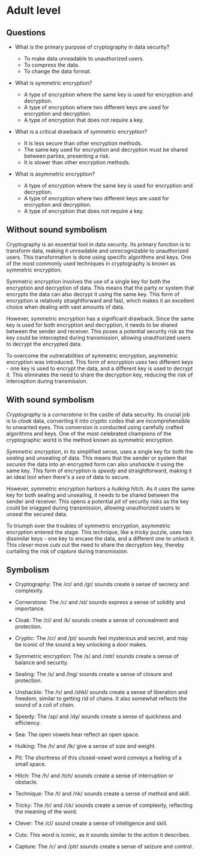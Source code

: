 # Adult level

## Questions
- What is the primary purpose of cryptography in data security?
    - To make data unreadable to unauthorized users.
    - To compress the data.
    - To change the data format.

- What is symmetric encryption?
    - A type of encryption where the same key is used for encryption and decryption.
    - A type of encryption where two different keys are used for encryption and decryption.
    - A type of encryption that does not require a key.

- What is a critical drawback of symmetric encryption?
    - It is less secure than other encryption methods.
    - The same key used for encryption and decryption must be shared between parties, presenting a risk.
    - It is slower than other encryption methods.

- What is asymmetric encryption?
    - A type of encryption where the same key is used for encryption and decryption.
    - A type of encryption where two different keys are used for encryption and decryption.
    - A type of encryption that does not require a key.


## Without sound symbolism
Cryptography is an essential tool in data security. Its primary function is to transform data, making it unreadable and unrecognizable to unauthorized users. This transformation is done using specific algorithms and keys. One of the most commonly used techniques in cryptography is known as symmetric encryption.

Symmetric encryption involves the use of a single key for both the encryption and decryption of data. This means that the party or system that encrypts the data can also decrypt it using the same key. This form of encryption is relatively straightforward and fast, which makes it an excellent choice when dealing with vast amounts of data.

However, symmetric encryption has a significant drawback. Since the same key is used for both encryption and decryption, it needs to be shared between the sender and receiver. This poses a potential security risk as the key could be intercepted during transmission, allowing unauthorized users to decrypt the encrypted data.

To overcome the vulnerabilities of symmetric encryption, asymmetric encryption was introduced. This form of encryption uses two different keys - one key is used to encrypt the data, and a different key is used to decrypt it. This eliminates the need to share the decryption key, reducing the risk of interception during transmission.

## With sound symbolism
*Cryptography* is a *cornerstone* in the castle of data security. Its crucial job is to *cloak* data, converting it into *cryptic* codes that are incomprehensible to unwanted eyes. This conversion is conducted using carefully crafted algorithms and keys. One of the most celebrated champions of the cryptographic world is the method known as symmetric encryption.

*Symmetric encryption*, in its simplified sense, uses a single key for both the *sealing* and unsealing of data. This means that the sender or system that *secures* the data into an encrypted form can also *unshackle* it using the same key. This form of encryption is *speedy* and straightforward, making it an ideal tool when there's a *sea* of data to secure.

However, symmetric encryption harbors a *hulking* hitch. As it uses the same key for both sealing and unsealing, it needs to be shared between the sender and receiver. This opens a potential *pit* of security risks as the key could be snagged during transmission, allowing unauthorized users to unseal the secured data.

To triumph over the troubles of symmetric encryption, asymmetric encryption entered the stage. This *technique*, like a *tricky* puzzle, uses two dissimilar keys - one key to encase the data, and a different one to unlock it. This *clever* move *cuts* out the need to share the decryption key, thereby curtailing the risk of *capture* during transmission.

## Symbolism
- Cryptography: The /cr/ and /gr/ sounds create a sense of secrecy and complexity.

- Cornerstone: The /c/ and /st/ sounds express a sense of solidity and importance.

- Cloak: The /cl/ and /k/ sounds create a sense of concealment and protection.

- Cryptic: The /cr/ and /pt/ sounds feel mysterious and secret, and may be iconic of the sound a key unlocking a door makes.

- Symmetric encryption: The /s/ and /mtr/ sounds create a sense of balance and security.

- Sealing: The /s/ and /lng/ sounds create a sense of closure and protection.

- Unshackle: The /n/ and /shkl/ sounds create a sense of liberation and freedom, similar to getting rid of chains. It also somewhat reflects the sound of a coil of chain.

- Speedy: The /sp/ and /dy/ sounds create a sense of quickness and efficiency.

- Sea: The open vowels hear reflect an open space.

- Hulking: The /h/ and /lk/ give a sense of size and weight.

- Pit: The shortness of this closed-vowel word conveys a feeling of a small space.

- Hitch: The /h/ and /tch/ sounds create a sense of interruption or obstacle.

- Technique: The /t/ and /nk/ sounds create a sense of method and skill.

- Tricky: The /tr/ and /ck/ sounds create a sense of complexity, reflecting the meaning of the word.

- Clever: The /cl/ sound create a sense of intelligence and skill.

- Cuts: This word is iconic, as it sounds similar to the action it describes.

- Capture: The /c/ and /ptr/ sounds create a sense of seizure and control.

